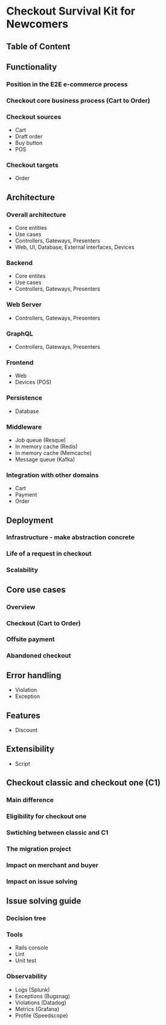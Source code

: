 # Checkout Survival Kit for Newcomers

## Table of Content

## Functionality
### Position in the E2E e-commerce process
### Checkout core business process (Cart to Order)
### Checkout sources
- Cart
- Draft order
- Buy button
- POS
### Checkout targets
- Order

## Architecture
### Overall architecture
- Core entities
- Use cases
- Controllers, Gateways, Presenters
- Web, UI, Database, External interfaces, Devices
### Backend
- Core entites
- Use cases
- Controllers, Gateways, Presenters
### Web Server
- Controllers, Gateways, Presenters
### GraphQL
- Controllers, Gateways, Presenters
### Frontend
- Web 
- Devices (POS)
### Persistence
- Database
### Middleware
- Job queue (Resque)
- In memory cache (Redis)
- In memory cache (Memcache)
- Message queue (Kafka)
### Integration with other domains
- Cart
- Payment
- Order

## Deployment
### Infrastructure - make abstraction concrete
### Life of a request in checkout 
### Scalability

## Core use cases
### Overview
### Checkout (Cart to Order)
### Offsite payment
### Abandoned checkout

## Error handling
- Violation
- Exception

## Features
- Discount

## Extensibility
- Script

## Checkout classic and checkout one (C1)
### Main difference
### Eligibility for checkout one
### Swtiching between classic and C1
### The migration project
### Impact on merchant and buyer
### Impact on issue solving

## Issue solving guide
### Decision tree
### Tools
- Rails console
- Lint
- Unit test
### Observability
- Logs (Splunk)
- Exceptions (Bugsnag)
- Violations (Datadog)
- Metrics (Grafana)
- Profile (Speedscope)

